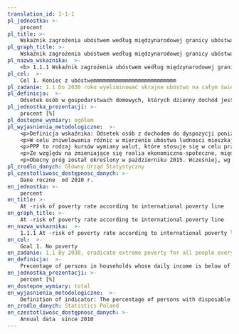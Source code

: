 ```yaml
---
translation_id: 1-1-1
pl_jednostka: >-
    procent
pl_title: >-
    Wskaźnik zagrożenia ubóstwem według międzynarodowej granicy ubóstwa
pl_graph_title: >-
    Wskaźnik zagrożenia ubóstwem według międzynarodowej granicy ubóstwa
pl_nazwa_wskaznika:  >-
    <b> 1.1.1 Wskaźnik zagrożenia ubóstwem według międzynarodowej granicy ubóstwa</b>
pl_cel:  >-
    Cel 1. Koniec z ubóstwemmmmmmmmmmmmmmmmmmmmmmmmmm
pl_zadanie: 1.1 Do 2030 roku wyeliminować skrajne ubóstwo na całym świecie aktualnie mierzone jako utrzymywanie się za mniej niż $1,25 dziennie
pl_definicja:  >-
    Odsetek osób w gospodarstwach domowych, których dzienny dochód jest niższy od kwoty, określonej jako międzynarodowa granica ubóstwa (1,9 $ dziennie).
pl_jednostka_prezentacji: >-
    procent [%]
pl_dostepne_wymiary: ogółem
pl_wyjasnienia_metodologiczne:  >-
    <p>Definicja wskaźnika: Odsetek osób z dochodem do dyspozycji poniżej progu zagrożenia ubóstwem, który określany jest dziennym dochodem do dyspozycji w wysokości 1,9 $.</p>
    <p>W celu zniwelowania różnic w mierzeniu ubóstwa ludnosci mieszkającej w różnych krajach zastosowano tzw. parytet siły nabywczej (PPP). </p>
    <p>PPP to rodzaj kursów wymiany walut, które stosuje się w celu przeliczenia wskaźników ekonomicznych wyrażonych w walutach krajowych na wspólną umowną walutę. </p>
    <p>Ze względu na zmieniające się realia ekonomiczno-społeczne, międzynarodowa granica ubóstwa musi być okresowo aktualizowana. </p>
    <p>Obecny próg został określony w październiku 2015. Wcześniej, wg aktualizacji Banku Światowego z 2008 r. międzynarodowa granica ubóstwa wynosiła 1,25 $.
pl_zrodlo_danych: Główny Urząd Statystyczny
pl_czestotliwosc_dostępnosc_danych: >-
    Dane roczne  od 2010 r.
en_jednostka: >-
    percent
en_title: >-
    At -risk of poverty rate according to international poverty line
en_graph_title: >-
    At -risk of poverty rate according to international poverty line
en_nazwa_wskaznika:  >-
    1.1.1 At -risk of poverty rate according to international poverty line
en_cel:  >-
    Goal 1. No poverty
en_zadanie: 1.1 By 2030, eradicate extreme poverty for all people everywhere, currently measured as people living on less than $1.25 a day
en_definicja:  >-
    Precentage of persons in households whose daily income is below of international poverty threshold (i.e. $1.9 daily).
en_jednostka_prezentacji: >-
    percent [%]
en_dostepne_wymiary: total
en_wyjasnienia_metodologiczne:  >-
    Definition of indicator: The percentage of persons with disposable income lower than international poverty threshold, which is defined as daily disposable income in the amount of $ 1.9.Aiming at elimination of differences in measuring poverty of people living in different countries purchasing power parities (PPP) were used.PPPs are types of currency exchange rates that are used to convert economic indicators expressed in local currencies to a common conventional currency.As the socio-economic realities evolve, the international poverty line has to be periodically updated.The current threshold was set in October 2015. Prior to that, in the 2008 update the World Bank set the international poverty line at $1.25.
en_zrodlo_danych: Statistics Poland
en_czestotliwosc_dostępnosc_danych: >-
    Annual data  since 2010
---
```

